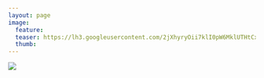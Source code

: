 ```yaml
---
layout: page
image:
  feature:
  teaser: https://lh3.googleusercontent.com/2jXhyryOii7klI0pW6MklUTHtCxpJrU-0eU9gtgJGb4=w245-h160-no
  thumb:
---
```


![](https://lh3.googleusercontent.com/61xs2KVNEVZqD7tJjfwbQkE21hMXPoRyHrzDrUPizSA=w800)
